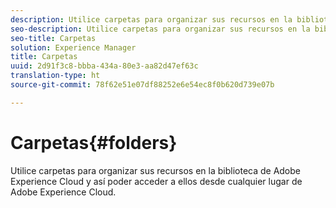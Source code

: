 ```yaml
---
description: Utilice carpetas para organizar sus recursos en la biblioteca de Adobe Experience Cloud y así poder acceder a ellos desde cualquier lugar de Adobe Experience Cloud.
seo-description: Utilice carpetas para organizar sus recursos en la biblioteca de Adobe Experience Cloud y así poder acceder a ellos desde cualquier lugar de Adobe Experience Cloud.
seo-title: Carpetas
solution: Experience Manager
title: Carpetas
uuid: 2d91f3c8-bbba-434a-80e3-aa82d47ef63c
translation-type: ht
source-git-commit: 78f62e51e07df88252e6e54ec8f0b620d739e07b

---
```



# Carpetas{#folders}

Utilice carpetas para organizar sus recursos en la biblioteca de Adobe Experience Cloud y así poder acceder a ellos desde cualquier lugar de Adobe Experience Cloud.

